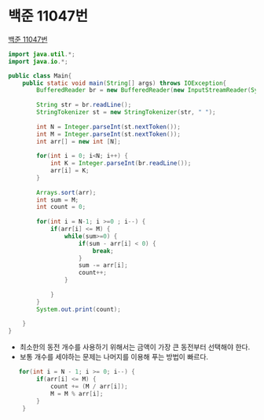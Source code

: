 # 백준 11047번
[백준 11047번](https://www.acmicpc.net/problem/11047)
```java
import java.util.*;
import java.io.*;

public class Main{
	public static void main(String[] args) throws IOException{
		BufferedReader br = new BufferedReader(new InputStreamReader(System.in));
		
		String str = br.readLine();
		StringTokenizer st = new StringTokenizer(str, " ");
		
		int N = Integer.parseInt(st.nextToken());
		int M = Integer.parseInt(st.nextToken());
		int arr[] = new int [N];
		
		for(int i = 0; i<N; i++) {
			int K = Integer.parseInt(br.readLine());
			arr[i] = K;
		}
		
		Arrays.sort(arr);
		int sum = M;
		int count = 0;
		
		for(int i = N-1; i >=0 ; i--) {	
			if(arr[i] <= M) {
				while(sum>=0) {
					if(sum - arr[i] < 0) {
						break;
					}
					sum -= arr[i];
					count++;
				}
				
			}
		}
		System.out.print(count);
		
	}
}
```
- 최소한의 동전 개수를 사용하기 위해서는 금액이 가장 큰 동전부터 선택해야 한다.
- 보통 개수를 세야하는 문제는 나머지를 이용해 푸는 방법이 빠르다.
```java
   for(int i = N - 1; i >= 0; i--) {
		if(arr[i] <= M) {
			count += (M / arr[i]);
			M = M % arr[i];
		}
	}
```
